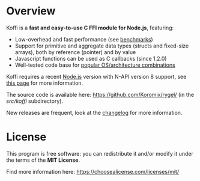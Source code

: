 # Overview

Koffi is a **fast and easy-to-use C FFI module for Node.js**, featuring:

* Low-overhead and fast performance (see [benchmarks](benchmarks))
* Support for primitive and aggregate data types (structs and fixed-size arrays), both by reference (pointer) and by value
* Javascript functions can be used as C callbacks (since 1.2.0)
* Well-tested code base for [popular OS/architecture combinations](platforms)

Koffi requires a recent [Node.js](https://nodejs.org/) version with N-API version 8 support, see [this page](platforms) for more information.

The source code is available here: https://github.com/Koromix/rygel/ (in the *src/koffi* subdirectory).

New releases are frequent, look at the [changelog](changelog) for more information.

# License

This program is free software: you can redistribute it and/or modify it under the terms of the **MIT License**.

Find more information here: https://choosealicense.com/licenses/mit/
